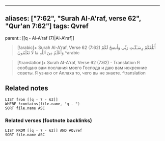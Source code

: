 
---
aliases: ["7:62", "Surah Al-A'raf, verse 62", "Qur'an 7:62"]
tags: Qvref
---

parent:: [[q - Al-A'raf (7)|Al-A'raf]]

> [!arabic]+ Surah Al-A'raf, Verse 62 (7:62)
> <span class="quran-arabic">أُبَلِّغُكُمْ رِسَـٰلَـٰتِ رَبِّى وَأَنصَحُ لَكُمْ وَأَعْلَمُ مِنَ ٱللَّهِ مَا لَا تَعْلَمُونَ</span>
^arabic

> [!translation]+ Surah Al-A'raf, Verse 62 (7:62) - Translation
> Я сообщаю вам послания моего Господа и даю вам искренние советы. Я узнаю от Аллаха то, чего вы не знаете.
^translation



## Related notes
```dataview
LIST from [[q - 7 - 62]]
WHERE !contains(file.name, "q - ")
SORT file.name ASC
```

### Related verses (footnote backlinks)
```dataview
LIST FROM [[q - 7 - 62]] AND #Qvref
SORT file.name ASC
```

